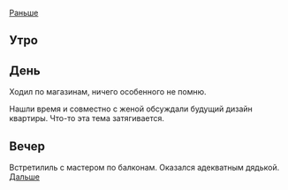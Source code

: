 [Раньше](2021.05.15.md)  
## Утро
## День
Ходил по магазинам, ничего особенного не помню.

Нашли время и совместно с женой обсуждали будущий дизайн квартиры. Что-то эта тема затягивается.
## Вечер
Встретилиль с мастером по балконам. Оказался адекватным дядькой.
[Дальше](2021.05.17.md)

